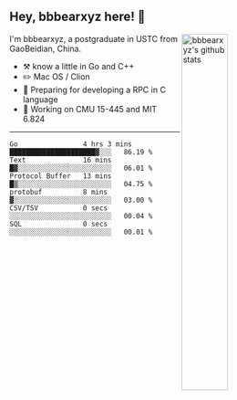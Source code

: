 ## Hey, bbbearxyz here! :wave:

<img align="right" alt="bbbearxyz's github stats" width="40%" src="https://github-readme-stats.vercel.app/api?username=bbbearxyz&show_icons=true">

I'm bbbearxyz, a postgraduate in USTC from GaoBeidian, China.

-   :hammer_and_pick:    know a little in Go and C++
-   :pencil2: Mac OS / Clion
-   :seedling: Preparing for developing a RPC in C language 
-   :thinking: Working on CMU 15-445 and MIT 6.824
---
<!--START_SECTION:waka-->

```text
Go                4 hrs 3 mins    █████████████████████▓░░░   86.19 %
Text              16 mins         █▓░░░░░░░░░░░░░░░░░░░░░░░   06.01 %
Protocol Buffer   13 mins         █▒░░░░░░░░░░░░░░░░░░░░░░░   04.75 %
protobuf          8 mins          ▓░░░░░░░░░░░░░░░░░░░░░░░░   03.00 %
CSV/TSV           0 secs          ░░░░░░░░░░░░░░░░░░░░░░░░░   00.04 %
SQL               0 secs          ░░░░░░░░░░░░░░░░░░░░░░░░░   00.01 %
```

<!--END_SECTION:waka-->
